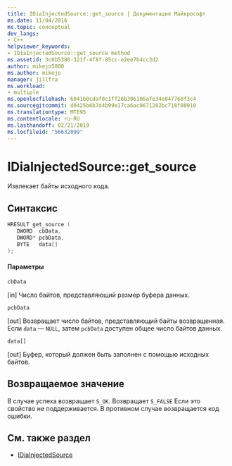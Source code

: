 ```yaml
---
title: IDiaInjectedSource::get_source | Документация Майкрософт
ms.date: 11/04/2016
ms.topic: conceptual
dev_langs:
- C++
helpviewer_keywords:
- IDiaInjectedSource::get_source method
ms.assetid: 3c0b5386-321f-4f8f-85cc-e2ee7b4cc3d2
author: mikejo5000
ms.author: mikejo
manager: jillfra
ms.workload:
- multiple
ms.openlocfilehash: 604160cdaf8c1ff28b306106afe34e047768f3c4
ms.sourcegitcommit: d0425b6b7d4b99e17ca6ac0671282bc718f80910
ms.translationtype: MTE95
ms.contentlocale: ru-RU
ms.lasthandoff: 02/21/2019
ms.locfileid: "56632099"
---
```

# <a name="idiainjectedsourcegetsource"></a>IDiaInjectedSource::get_source
Извлекает байты исходного кода.

## <a name="syntax"></a>Синтаксис

```C++
HRESULT get_source ( 
   DWORD  cbData,
   DWORD* pcbData,
   BYTE   data[]
);
```

#### <a name="parameters"></a>Параметры
 `cbData`

[in] Число байтов, представляющий размер буфера данных.

 `pcbData`

[out] Возвращает число байтов, представляющий байты возвращенная. Если `data` — `NULL`, затем `pcbData` доступен общее число байтов данных.

 `data[]`

[out] Буфер, который должен быть заполнен с помощью исходных байтов.

## <a name="return-value"></a>Возвращаемое значение
 В случае успеха возвращает `S_OK`. Возвращает `S_FALSE` Если это свойство не поддерживается. В противном случае возвращается код ошибки.

## <a name="see-also"></a>См. также раздел
- [IDiaInjectedSource](../../debugger/debug-interface-access/idiainjectedsource.md)
